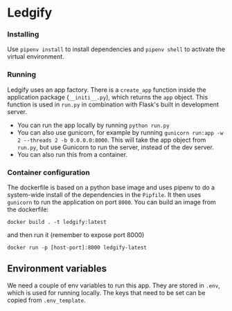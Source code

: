 # Ledgify

### Installing 
Use `pipenv install` to install dependencies and `pipenv shell` to activate the virtual environment. 

### Running 
Ledgify uses an app factory. There is a `create_app` function inside the application package (`__initi__.py`), which returns the `app` object. This function is used in `run.py` in combination with Flask's built in development server. 

- You can run the app locally by running `python run.py`
- You can also use gunicorn, for example by running `gunicorn run:app -w 2 --threads 2 -b 0.0.0.0:8000`. This will take the app object from `run.py`, but use Gunicorn to run the server, instead of the dev server. 
- You can also run this from a container. 

### Container configuration 
The dockerfile is based on a python base image and uses pipenv to do a system-wide install of the dependencies in the `Pipfile`. It then uses `gunicorn` to run the application on port `8000`. You can build an image from the dockerfile: 

`docker build . -t ledgify:latest`

and then run it (remember to expose port 8000)

`docker run -p [host-port]:8000 ledgify-latest`

## Environment variables
We need a couple of env variables to run this app. They are stored in `.env`, which is used for running locally. The keys that need to be set can be copied from `.env_template`. 